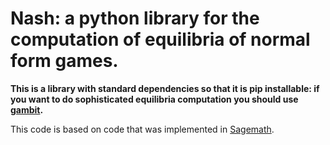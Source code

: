 # Nash: a python library for the computation of equilibria of normal form games.

**This is a library with standard dependencies so that it is pip installable: if
you want to do sophisticated equilibria computation you should use
[gambit](https://github.com/gambitproject/gambit).**

This code is based on code that was implemented in
[Sagemath](http://www.sagemath.org/).
